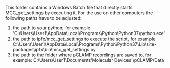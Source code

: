 This folder contains a Windows Batch file that directly starts MCC_get_settings by executing it. For the use on other computers the following paths have to be adjusted:

1) the path to your python; for example 'C:\Users\User1\AppData\Local\Programs\Python\Python37\python.exe'
2) the path to ipfx/mcc_get_settings to execute the script, for example C:\Users\User1\AppData\Local\Programs\Python\Python37\Lib\site-packages\ipfx\bin\mcc_get_settings.py
3) the path to the folder where pCLAMP recordings are saved to, for example: C:\Users\User1\Documents\'Molecular Devices'\pCLAMP\Data
